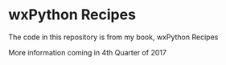 # wxPython Recipes 

The code in this repository is from my book, wxPython Recipes

More information coming in 4th Quarter of 2017
